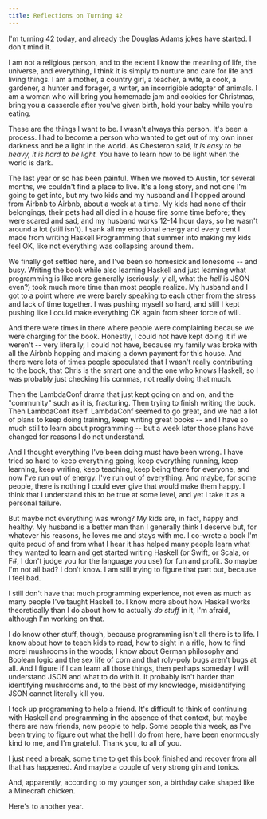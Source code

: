 ```yaml
---
title: Reflections on Turning 42
---
```


I'm turning 42 today, and already the Douglas Adams jokes have started. I don't mind it. 

I am not a religious person, and to the extent I know the meaning of life, the universe, and everything, I think it is simply to nurture and care for life and living things. I am a mother, a country girl, a teacher, a wife, a cook, a gardener, a hunter and forager, a writer, an incorrigible adopter of animals. I am a woman who will bring you homemade jam and cookies for Christmas, bring you a casserole after you've given birth, hold your baby while you're eating. 

These are the things I want to be. I wasn't always this person. It's been a process. I had to become a person who wanted to get out of my own inner darkness and be a light in the world. As Chesteron said, _it is easy to be heavy, it is hard to be light._ You have to learn how to be light when the world is dark. 

The last year or so has been painful. When we moved to Austin, for several months, we couldn't find a place to live. It's a long story, and not one I'm going to get into, but my two kids and my husband and I hopped around from Airbnb to Airbnb, about a week at a time. My kids had none of their belongings, their pets had all died in a house fire some time before; they were scared and sad, and my husband works 12-14 hour days, so he wasn't around a lot (still isn't). I sank all my emotional energy and every cent I made from writing Haskell Programming that summer into making my kids feel OK, like not everything was collapsing around them.

We finally got settled here, and I've been so homesick and lonesome -- and busy. Writing the book while also learning Haskell and just learning what programming is like more generally (seriously, y'all, what the _hell_ is JSON even?) took much more time than most people realize. My husband and I got to a point where we were barely speaking to each other from the stress and lack of time together. I was pushing myself so hard, and still I kept pushing like I could make everything OK again from sheer force of will.

And there were times in there where people were complaining because we were charging for the book. Honestly, I could not have kept doing it if we weren't -- very literally, I could not have, because my family was broke with all the Airbnb hopping and making a down payment for this house. And there were lots of times people speculated that I wasn't really contributing to the book, that Chris is the smart one and the one who knows Haskell, so I was probably just checking his commas, not really doing that much. 

Then the LambdaConf drama that just kept going on and on, and the "community" such as it is, fracturing. Then trying to finish writing the book. Then LambdaConf itself. LambdaConf seemed to go great, and we had a lot of plans to keep doing training, keep writing great books -- and I have so much still to learn about programming -- but a week later those plans have changed for reasons I do not understand. 

And I thought everything I've been doing must have been wrong. I have tried so hard to keep everything going, keep everything running, keep learning, keep writing, keep teaching, keep being there for everyone, and now I've run out of energy. I've run out of everything. And maybe, for some people, there is nothing I could ever give that would make them happy. I think that I understand this to be true at some level, and yet I take it as a personal failure.

But maybe not everything was wrong? My kids are, in fact, happy and healthy. My husband is a better man than I generally think I deserve but, for whatever his reasons, he loves me and stays with me. I co-wrote a book I'm quite proud of and from what I hear it has helped many people learn what they wanted to learn and get started writing Haskell (or Swift, or Scala, or F#, I don't judge you for the language you use) for fun and profit. So maybe I'm not all bad? I don't know. I am still trying to figure that part out, because I feel bad. 

I still don't have that much programming experience, not even as much as many people I've taught Haskell to. I know more about how Haskell works theoretically than I do about how to actually _do stuff_ in it, I'm afraid, although I'm working on that. 

I do know other stuff, though, because programming isn't all there is to life. I know about how to teach kids to read, how to sight in a rifle, how to find morel mushrooms in the woods; I know about German philosophy and Boolean logic and the sex life of corn and that roly-poly bugs aren't bugs at all. And I figure if I can learn all those things, then perhaps someday I will understand JSON and what to do with it. It probably isn't harder than identifying mushrooms and, to the best of my knowledge, misidentifying JSON cannot literally kill you.

I took up programming to help a friend. It's difficult to think of continuing with Haskell and programming in the absence of that context, but maybe there are new friends, new people to help. Some people this week, as I've been trying to figure out what the hell I do from here, have been enormously kind to me, and I'm grateful. Thank you, to all of you.

I just need a break, some time to get this book finished and recover from all that has happened. And maybe a couple of very strong gin and tonics.

And, apparently, according to my younger son, a birthday cake shaped like a Minecraft chicken.

Here's to another year.

